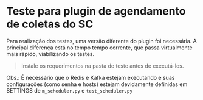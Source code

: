 # Teste para plugin de agendamento de coletas do SC

Para realização dos testes, uma versão diferente do plugin foi necessária. A principal diferença está no tempo tempo corrente, que passa virtualmente mais rápido, viabilizando os testes.

> Instale os requerimentos na pasta de teste antes de executá-los.

Obs.: É necessário que o Redis e Kafka estejam executando e suas configurações (como senha e hosts) estejam devidamente definidas em SETTINGS de `m_scheduler.py` e `test_scheduler.py`